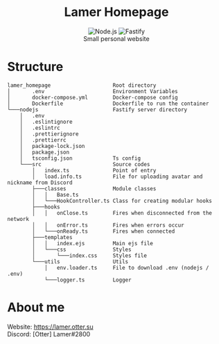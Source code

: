 <div align='center'>
  <h1>Lamer Homepage</h1>
  <img src="https://img.shields.io/badge/-Node-2C2F33?style=flat&logo=node.js" alt="Node.js">
  <img src="https://img.shields.io/badge/-Fastify-2C2F33?style=flat&logo=fastify" alt="Fastify"><br>
  Small personal website
</div>

# Structure
```
lamer_homepage                    Root directory
│       .env                      Environment Variables
│       docker-compose.yml        Docker-compose config
│       Dockerfile                Dockerfile to run the container
└───nodejs                        Fastify server directory
    │   .env
    │   .eslintignore
    │   .eslintrc
    │   .prettierignore
    │   .prettierrc
    │   package-lock.json
    │   package.json
    │   tsconfig.json             Ts config
    └───src                       Source codes
        │   index.ts              Point of entry
        │   load.info.ts          File for uploading avatar and nickname from Discord
        ├───classes               Module classes
        │   │   Base.ts         
        │   └───HookController.ts Class for creating modular hooks
        ├───hooks
        │   │   onClose.ts        Fires when disconnected from the network
        │   │   onError.ts        Fires when errors occur
        │   └───onReady.ts        Fires when connected
        ├───templates
        │   │   index.ejs         Main ejs file
        │   └───css               Styles
        │       └───index.css     Styles file
        └───utils                 Utils
            │   env.loader.ts     File to download .env (nodejs / .env)
            └───logger.ts         Logger
```

# About me
Website: https://lamer.otter.su <br>
Discord: [Otter] Lamer#2800

